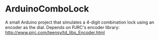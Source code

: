 ArduinoComboLock
================

A small Arduino project that simulates a 4-digit combination lock using an encoder as the dial. Depends on PJRC's encoder library: http://www.pjrc.com/teensy/td_libs_Encoder.html
